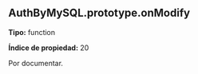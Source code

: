 ## AuthByMySQL.prototype.onModify

**Tipo:** function

**Índice de propiedad:** 20

Por documentar.



